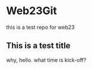 # Web23Git
this is a test repo for web23 

## This is a test title
why, hello. what time is kick-off?
